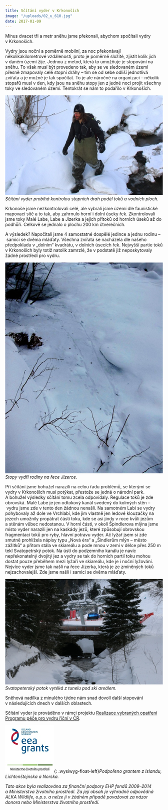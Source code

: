 ```yaml
---
title: Sčítání vyder v Krkonoších
image: "/uploads/02_u_610.jpg"
date: 2017-01-09
---
```

Mínus dvacet tři a metr sněhu jsme překonali, abychom spočítali vydry
v Krkonoších.

Vydry jsou noční a poměrně mobilní, za noc překonávají
několikakilometrové vzdálenosti, proto je poměrně složité, zjistit
kolik jich v daném území žije. Jednou z metod, která to umožňuje je
stopování na sněhu. To však musí být provedeno tak, aby se ve
sledovaném území přesně zmapovaly celé stopní dráhy – tím se od sebe
odliší jednotlivá zvířata a je možné je tak spočítat. To je ale
náročné na organizaci – několik stopařů musí v den, kdy jsou na sněhu
stopy jen z jedné noci projít všechny toky ve sledovaném
území. Tentokrát se nám to podařilo v Krkonoších.

![](/uploads/04_u_610.jpg) *Sčítání vyder probíhá kontrolou stopních
drah podél toků a vodních ploch.*

Krkonoše jsme nezkontrolovali celé, ale vybrali jsme území dle
faunistické mapovací sítě a to tak, aby zahrnulo horní i dolní úseky
řek. Zkontrolovali jsme toky Malé Labe, Labe a Jizerka a jejich přítoků
od horních úseků až do podhůří. Celkově se jednalo o plochu 200 km
čtverečních.

A výsledek? Napočítali jsme 4 samostatné dospělé jedince a jednu
rodinu – samici se dvěma mláďaty. Všechna zvířata se nacházela dle
našeho předpokladu v „dolním“ kvadrátu, v dolních úsecích
řek. Nejvyšší partie toků v Krkonoších byly totiž natolik zamrzlé, že
v podstatě již neposkytovaly žádné prostředí pro vydru.

![](/uploads/IMG_0384_u.JPG) *Stopy vydří rodiny na řece Jizerce.*

Při sčítání jsme bohužel narazili na celou řadu problémů, se kterými
se vydry v Krkonoších musí potýkat, přestože se jedná o národní
park. A bohužel výsledky sčítání tomu zcela odpovídaly. Regulace toků
je zde obrovská. Malé Labe je jen odtokový kanál svedený do kolmých
stěn – vydru jsme zde v tento den žádnou nenašli. Na samotném Labi se
vydry pohybovaly až dole ve Vrchlabí, kde jim vlastně jen ledové
klouzačky na jezech umožnily propátrat části toku, kde se asi jindy
v roce kvůli jezům a stěnám vůbec nedostanou. V horní části, v okolí
Špindlerova mlýna jsme místo vyder narazili jen na kaskády jezů, které
způsobují obrovskou fragmentaci toků pro ryby, hlavní potravu
vyder. Ač lyžař jsem si zde smutně prohlížela nápisy typu „Nová éra“
a „Šindlerům mlýn – město zážitků“ a přitom stála ve skiareálu a pode
mnou v zemi v délce přes 250 m tekl Svatopetrský potok. Na ústí do
podzemního kanálu je navíc nepřekonatelný dvojitý jez a vydry se tak
do horních partií toku mohou dostat pouze přeběhem mezi lyžaři ve
skiareálu, kde je i noční lyžování. Nejvíce vyder jsme tak našli na
řece Jizerka, která je ze zmíněných toků nejzachovalejší. Zde jsme
našli i samici se dvěma mláďaty.

![](/uploads/IMG_7198_610.JPG) *Svatopeterský potok vytéká z tunelu pod
ski areálem.*

Sněhová nadílka z minulého týdne nám snad dovolí další stopování
v následujících dnech v dalších oblastech.

Sčítání vyder je prováděno v rámci projektu [Realizace vybraných
opatření Programu péče pro vydru říční v ČR][1].

![](/uploads/loga_mgs_stojato_mm.jpg){: .wysiwyg-float-left}*Podpořeno
grantem z Islandu, Lichtenštejnska a Norska.*

*Tato akce byla realizována za finanční podpory EHP fondů 2009–2014
a Ministerstva životního prostředí. Za její obsah je výhradně
odpovědná ALKA Wildlife, o.p.s. a nelze ji v žádném případě považovat
za názor donora nebo Ministerstva životního prostředí.*


[1]: http://www.vydryonline.cz/projekt
